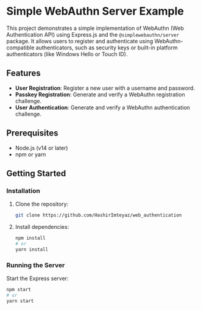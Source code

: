 # Simple WebAuthn Server Example

This project demonstrates a simple implementation of WebAuthn (Web Authentication API) using Express.js and the `@simplewebauthn/server` package. It allows users to register and authenticate using WebAuthn-compatible authenticators, such as security keys or built-in platform authenticators (like Windows Hello or Touch ID).

## Features

- **User Registration**: Register a new user with a username and password.
- **Passkey Registration**: Generate and verify a WebAuthn registration challenge.
- **User Authentication**: Generate and verify a WebAuthn authentication challenge.

## Prerequisites

- Node.js (v14 or later)
- npm or yarn

## Getting Started

### Installation

1. Clone the repository:

    ```bash
    git clone https://github.com/HashirImteyaz/web_authentication
    ```

2. Install dependencies:

    ```bash
    npm install
    # or
    yarn install
    ```

### Running the Server

Start the Express server:

```bash
npm start
# or
yarn start
